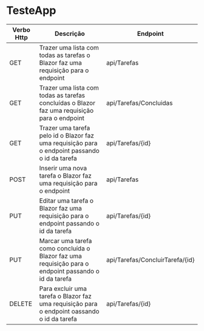 # TesteApp

Verbo Http|Descrição|Endpoint
---|---|---
GET|Trazer uma lista com todas as tarefas o Blazor faz uma requisição para o endpoint|api/Tarefas
GET|Trazer uma lista com todas as tarefas concluídas o Blazor faz uma requisição para o endpoint|api/Tarefas/Concluidas
GET|Trazer uma tarefa pelo id o Blazor faz uma requisição para o endpoint passando o id da tarefa|api/Tarefas/{id}
POST|Inserir uma nova tarefa o Blazor faz uma requisição para o endpoint|api/Tarefas
PUT|Editar uma tarefa o Blazor faz uma requisição para o endpoint passando o id da tarefa|api/Tarefas/{id}
PUT|Marcar uma tarefa como concluída o Blazor faz uma requisição para o endpoint passando o id da tarefa|api/Tarefas/ConcluirTarefa/{id}
DELETE|Para excluir uma tarefa o Blazor faz uma requisição para o endpoint oassando o id da tarefa|api/Tarefas/{id}
